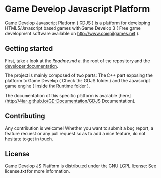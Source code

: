 Game Develop Javascript Platform
================================

Game Develop Javascript Platform ( GDJS ) is a platform for developing
HTML5/Javascript based games with Game Develop 3 ( Free game development software
available on http://www.compilgames.net ).

Getting started
---------------

First, take a look at the *Readme.md* at the root of the repository and the [developer documentation](http://4ian.github.io/GD-Documentation/).

The project is mainly composed of two parts: The C++ part exposing the platform to Game
Develop ( Check the GDJS folder ) and the Javascript game engine ( Inside the Runtime folder ).

The documentation of this specific platform is available [here](http://4ian.github.io/GD-Documentation/GDJS Documentation).

Contributing
------------

Any contribution is welcome! Whether you want to submit a bug report, a feature request
or any pull request so as to add a nice feature, do not hesitate to get in touch.

License
-------

Game Develop JS Platform is distributed under the GNU LGPL license: See license.txt for
more information.